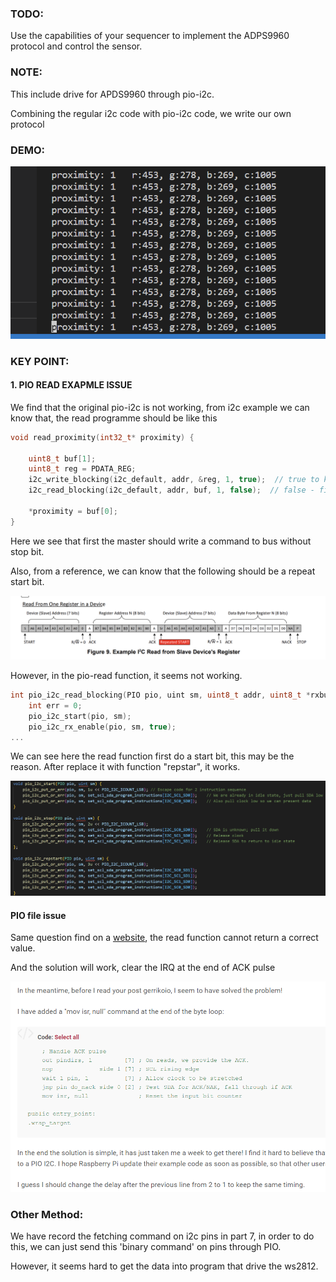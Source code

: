 ### TODO:

Use the capabilities of your sequencer to implement the ADPS9960 protocol and control the sensor.

### NOTE:

This include drive for APDS9960 through pio-i2c.

Combining the regular i2c code with pio-i2c code, we write our own protocol

### DEMO:

![image-20221115230033309](README.assets/image-20221115230033309.png)

### KEY POINT:

#### 1. PIO READ EXAPMLE ISSUE

We find that the original pio-i2c is not working, from i2c example we can know that, the read programme should be like this

```c
void read_proximity(int32_t* proximity) {

    uint8_t buf[1];
    uint8_t reg = PDATA_REG;
    i2c_write_blocking(i2c_default, addr, &reg, 1, true);  // true to keep master control of bus
    i2c_read_blocking(i2c_default, addr, buf, 1, false);  // false - finished with bus

    *proximity = buf[0];
}
```

Here we see that first the master should write a command to bus without stop bit. 

Also, from a reference, we can know that the following should be a repeat start bit.

![image-20221115182910619](README.assets/image-20221115182910619.png)

However, in the pio-read function, it seems not working.

```c
int pio_i2c_read_blocking(PIO pio, uint sm, uint8_t addr, uint8_t *rxbuf, uint len) {
    int err = 0;
    pio_i2c_start(pio, sm);
    pio_i2c_rx_enable(pio, sm, true);
...
```

We can see here the read function first do a start bit, this may be the reason. After replace it with function "repstar", it works.

![image-20221115183138266](README.assets/image-20221115183138266.png)

#### PIO file issue

Same question find on a [website](https://forums.raspberrypi.com/viewtopic.php?t=340111), the read function cannot return a correct value. 

And the solution will work, clear the IRQ at the end of ACK pulse

![image-20221115183411181](README.assets/image-20221115183411181.png)

### Other Method:

We have record the fetching command on i2c pins in part 7, in order to do this, we can just send this 'binary command' on pins through PIO.

However, it seems hard to get the data into program that drive the ws2812.